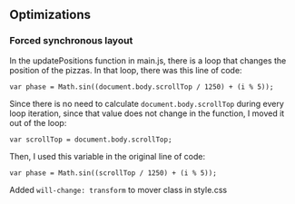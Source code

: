 ## Optimizations

### Forced synchronous layout

In the updatePositions function in main.js, there is a loop that changes the
position of the pizzas. In that loop, there was this line of code:

`var phase = Math.sin((document.body.scrollTop / 1250) + (i % 5));`

Since there is no need to calculate `document.body.scrollTop` during every loop
iteration, since that value does not change in the function, I moved it out of
the loop:

`var scrollTop = document.body.scrollTop;`

Then, I used this variable in the original line of code:

`var phase = Math.sin((scrollTop / 1250) + (i % 5));`

Added `will-change: transform` to mover class in style.css
